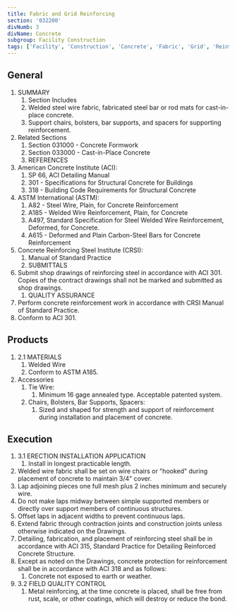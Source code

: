 ```yaml
---
title: Fabric and Grid Reinforcing
section: '032200'
divNumb: 3
divName: Concrete
subgroup: Facility Construction
tags: ['Facility', 'Construction', 'Concrete', 'Fabric', 'Grid', 'Reinforcing']
---
```


## General

1. SUMMARY
   1. Section Includes
	1. Welded steel wire fabric, fabricated steel bar or rod mats for cast-in-place concrete.
	2. Support chairs, bolsters, bar supports, and spacers for supporting reinforcement.
2. Related Sections
	1. Section 031000 - Concrete Formwork
	2. Section 033000 - Cast-in-Place Concrete
	3. REFERENCES
3. American Concrete Institute (ACI):
	1. SP 66, ACI Detailing Manual
	2. 301 - Specifications for Structural Concrete for Buildings
	3. 318 - Building Code Requirements for Structural Concrete
4. ASTM International (ASTM):
	1. A82 - Steel Wire, Plain, for Concrete Reinforcement
	2. A185 - Welded Wire Reinforcement, Plain, for Concrete
	3. A497, Standard Specification for Steel Welded Wire Reinforcement, Deformed, for Concrete.
	4. A615 - Deformed and Plain Carbon-Steel Bars for Concrete Reinforcement
5. Concrete Reinforcing Steel Institute (CRSI):
	1. Manual of Standard Practice
	2. SUBMITTALS
6. Submit shop drawings of reinforcing steel in accordance with ACI 301. Copies of the contract drawings shall not be marked and submitted as shop drawings.
	1. QUALITY ASSURANCE
7. Perform concrete reinforcement work in accordance with CRSI Manual of Standard Practice.
8. Conform to ACI 301.

## Products

1. 2.1 MATERIALS
   1. Welded Wire
	1. Conform to ASTM A185.
2. Accessories
	1. Tie Wire: 
		1. Minimum 16 gage annealed type. Acceptable patented system.
	2. Chairs, Bolsters, Bar Supports, Spacers: 
		1. Sized and shaped for strength and support of reinforcement during installation and placement of concrete.

## Execution

1. 3.1 ERECTION INSTALLATION APPLICATION
   1. Install in longest practicable length. 
2. Welded wire fabric shall be set on wire chairs or "hooked" during placement of concrete to maintain 3/4" cover.
3. Lap adjoining pieces one full mesh plus 2 inches minimum and securely wire. 
4. Do not make laps midway between simple supported members or directly over support members of continuous structures. 
5. Offset laps in adjacent widths to prevent continuous laps.
6. Extend fabric through contraction joints and construction joints unless otherwise indicated on the Drawings. 
7. Detailing, fabrication, and placement of reinforcing steel shall be in accordance with ACI 315, Standard Practice for Detailing Reinforced Concrete Structure.
8. Except as noted on the Drawings, concrete protection for reinforcement shall be in accordance with ACI 318 and as follows:
	1. Concrete not exposed to earth or weather.
1. 3.2 FIELD QUALITY CONTROL
   1. Metal reinforcing, at the time concrete is placed, shall be free from rust, scale, or other coatings, which will destroy or reduce the bond.


